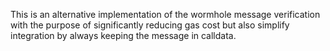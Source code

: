 This is an alternative implementation of the wormhole message verification with the purpose of significantly reducing gas cost but also simplify integration by always keeping the message in calldata.